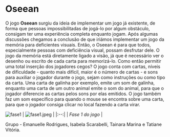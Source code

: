 # Oseean
O jogo **Oseean** surgiu da ideia de implementar um jogo já existente, de forma que pessoas impossibilitadas de jogá-lo por algum obstáculo, consigam ter uma experiência completa enquanto jogam. Após algumas discussões chegamos a conclusão de que iriámos implementar um jogo da memória para deficientes visuais. Então, o Oseean é para que todos, especialmente pessoas com deficiência visual, possam desfrutar dele.
O jogo da memória está diretamente ligado a visão, já que é necessário ver o desenho ou escrito de cada carta para memorizá-lo. Como então permitir uma total inserção dos jogadores cegos?
O jogo conta com cartas, níveis de dificuldade - quanto mais difícil, maior é o número de cartas - e sons para auxiliar o jogador durante o jogo, sejam como instruções ou como tipo da carta. Uma carta de galinha por exemplo, emite um som de galinha, enquanto uma carta de um outro animal emite o som do animal, para que o jogador diferencie as cartas pelos sons por elas emitidos. O jogo também faz um som específico para quando o mouse se encontra sobre uma carta, para que o jogador consiga clicar no local fazendo a carta virar.

![fase1](https://github.com/TP-Coltec-UFMG/Oseeans/blob/main/img/fase1.jpeg)
| ![fase1.jpeg](https://github.com/TP-Coltec-UFMG/Oseeans/blob/main/img/fase1.jpeg) | 
|:--:| 
| *Fase 1 do jogo* |

Grupo - Emanuelle Rodrigues, Isabela Scarabelli, Tainara Marina e Tatiane Vitória.
